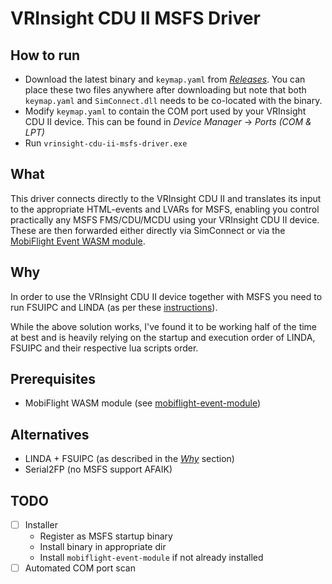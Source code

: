 # VRInsight CDU II MSFS Driver

## How to run
- Download the latest binary and `keymap.yaml` from [_Releases_](https://github.com/callebstrom/vrinsight-cdu-ii-msfs-driver/releases). You can place these two files anywhere after downloading but note that both `keymap.yaml` and `SimConnect.dll` needs to be co-located with the binary.
- Modify `keymap.yaml` to contain the COM port used by your VRInsight CDU II device. This can be found in _Device Manager_ -> _Ports (COM & LPT)_
- Run `vrinsight-cdu-ii-msfs-driver.exe`


## What

This driver connects directly to the VRInsight CDU II and translates its input to the appropriate HTML-events and LVARs for MSFS, enabling you control practically any MSFS FMS/CDU/MCDU using your VRInsight CDU II device. These are then forwarded either directly via SimConnect or via the [MobiFlight Event WASM module](https://github.com/Mobiflight/MobiFlight-Connector/).

## Why

In order to use the VRInsight CDU II device together with MSFS you need to run FSUIPC and LINDA (as per these [instructions](https://www.avsim.com/forums/topic/583434-linda-415-msfs-2020-compatible-5-jun-2022)).

While the above solution works, I've found it to be working half of the time at best and is heavily relying on the startup and execution order of LINDA, FSUIPC and their respective lua scripts order.

## Prerequisites
- MobiFlight WASM module (see [mobiflight-event-module](./lib/mobiflight-event-module/))

## Alternatives
- LINDA + FSUIPC (as described in the [_Why_](##Why) section)
- Serial2FP (no MSFS support AFAIK)

## TODO
- [ ] Installer
  - Register as MSFS startup binary
  - Install binary in appropriate dir
  - Install `mobiflight-event-module` if not already installed
- [ ] Automated COM port scan
